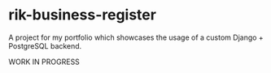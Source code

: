 # rik-business-register
A project for my portfolio which showcases the usage of a custom Django + PostgreSQL backend.

WORK IN PROGRESS
